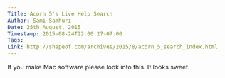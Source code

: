 ```yaml
---
Title: Acorn 5's Live Help Search
Author: Sami Samhuri
Date: 25th August, 2015
Timestamp: 2015-08-24T22:00:27-07:00
Tags: 
Link: http://shapeof.com/archives/2015/8/acorn_5_search_index.html
---
```


If you make Mac software please look into this. It looks sweet.
